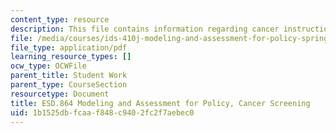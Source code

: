 ```yaml
---
content_type: resource
description: This file contains information regarding cancer instructions.
file: /media/courses/ids-410j-modeling-and-assessment-for-policy-spring-2013/1b1525dbfcaaf848c9402fc2f7aebec0_MITESD_864S13_Cncr_Intrus.pdf
file_type: application/pdf
learning_resource_types: []
ocw_type: OCWFile
parent_title: Student Work
parent_type: CourseSection
resourcetype: Document
title: ESD.864 Modeling and Assessment for Policy, Cancer Screening
uid: 1b1525db-fcaa-f848-c940-2fc2f7aebec0
---
```

